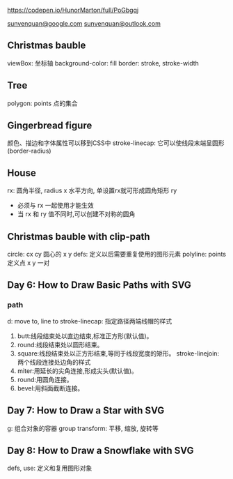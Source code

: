 https://codepen.io/HunorMarton/full/PoGbgqj

sunvenquan@google.com
sunvenquan@outlook.com

## Christmas bauble
viewBox: 坐标轴
background-color: fill
border: stroke, stroke-width
## Tree
polygon: points 点的集合

## Gingerbread figure
颜色、描边和字体属性可以移到CSS中
stroke-linecap: 它可以使线段末端呈圆形 (border-radius)

## House

rx: 圆角半径, radius x 水平方向, 单设置rx就可形成圆角矩形
ry 
- 必须与 rx 一起使用才能生效
- 当 rx 和 ry 值不同时,可以创建不对称的圆角

##  Christmas bauble with clip-path

circle: cx cy 圆心的 x y
defs: 定义以后需要重复使用的图形元素
polyline: points 定义点 x y 一对

## Day 6: How to Draw Basic Paths with SVG

### path

d: move to, line to
stroke-linecap: 指定路径两端线帽的样式
1. butt:线段结束处以直边结束,标准正方形(默认值)。
2. round:线段结束处以圆形结束。
3. square:线段结束处以正方形结束,等同于线段宽度的矩形。
stroke-linejoin: 两个线段连接处边角的样式
1. miter:用延长的尖角连接,形成尖头(默认值)。
2. round:用圆角连接。
3. bevel:用斜面截断连接。

##  Day 7: How to Draw a Star with SVG

g: 组合对象的容器 group
transform: 平移, 缩放, 旋转等

## Day 8: How to Draw a Snowflake with SVG

defs, use:  定义和复用图形对象